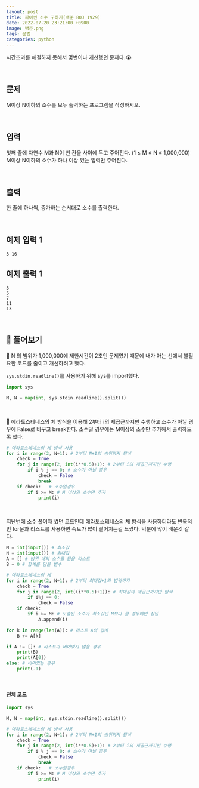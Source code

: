 ```yaml
---
layout: post
title: 파이썬 소수 구하기(백준 BOJ 1929)
date: 2022-07-20 23:21:00 +0900
image: 백준.png
tags: 문법
categories: python
---
```


시간초과를 해결하지 못해서 몇번이나 개선했던 문제다.😭

<br>

## 문제

M이상 N이하의 소수를 모두 출력하는 프로그램을 작성하시오.

<br>

## 입력

첫째 줄에 자연수 M과 N이 빈 칸을 사이에 두고 주어진다. (1 ≤ M ≤ N ≤ 1,000,000) M이상 N이하의 소수가 하나 이상 있는 입력만 주어진다.

<br>

## 출력

한 줄에 하나씩, 증가하는 순서대로 소수를 출력한다.

<br>

## 예제 입력 1 

```
3 16
```

## 예제 출력 1

```
3
5
7
11
13
```

<br>

## 📝 풀어보기

📌 N 의 범위가 1,000,000에 제한시간이 2초인 문제였기 때문에 내가 아는 선에서 불필요한 코드를 줄이고 개선하려고 했다.

 `sys.stdin.readline()`를 사용하기 위해 sys를 import했다.

``` python
import sys

M, N = map(int, sys.stdin.readline().split())
```

<br>

📌 에라토스테네스의 체 방식을 이용해 2부터 i의 제곱근까지만 수행하고 소수가 아닐 경우에 False로 바꾸고 break한다. 소수일 경우에는 M이상의 소수만 추가해서 출력하도록 했다.

``` python
# 에라토스테네스의 체 방식 사용
for i in range(2, N+1): # 2부터 N+1의 범위까지 탐색
    check = True
    for j in range(2, int(i**0.5)+1): # 2부터 i의 제곱근까지만 수행
        if i % j == 0: # 소수가 아닐 경우
            check = False
            break
    if check:   # 소수일경우
        if i >= M: # M 이상의 소수만 추가
            print(i)
```

<br>

지난번에 소수 풀이때 썼던 코드인데 에라토스테네스의 체 방식을 사용하더라도 반복적인 for문과 리스트를 사용하면 속도가 많이 떨어지는걸 느꼈다. 덕분에 많이 배운것 같다.

``` python
M = int(input()) # 최소값 
N = int(input()) # 최대값
A = [] # 범위 내의 소수를 담을 리스트
B = 0 # 합계를 담을 변수 

# 에라토스테네스의 체
for i in range(2, N+1): # 2부터 최대값+1의 범위까지
    check = True
    for j in range(2, int((i**0.5)+1)): # 최대값의 제곱근까지만 탐색
        if i%j == 0:
            check = False
    if check:
        if i >= M: # 도출된 소수가 최소값인 M보다 클 경우에만 삽입
            A.append(i)

for k in range(len(A)): # 리스트 A의 합계
    B += A[k]  

if A != []: # 리스트가 비어있지 않을 경우
    print(B)
    print(A[0])
else: # 비어있는 경우
    print(-1)
```

<br>

#### 전체 코드

``` python
import sys

M, N = map(int, sys.stdin.readline().split())

# 에라토스테네스의 체 방식 사용
for i in range(2, N+1): # 2부터 N+1의 범위까지 탐색
    check = True
    for j in range(2, int(i**0.5)+1): # 2부터 i의 제곱근까지만 수행
        if i % j == 0: # 소수가 아닐 경우
            check = False
            break
    if check:   # 소수일경우
        if i >= M: # M 이상의 소수만 추가
            print(i)

```

